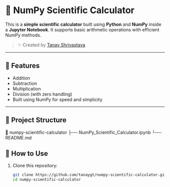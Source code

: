 # 🔢 NumPy Scientific Calculator

This is a **simple scientific calculator** built using **Python** and **NumPy** inside a **Jupyter Notebook**. It supports basic arithmetic operations with efficient NumPy methods.

> ✨ Created by [Tanay Shrivastava](https://github.com/tanaygt)

---

## 📌 Features

- Addition
- Subtraction
- Multiplication
- Division (with zero handling)
- Built using NumPy for speed and simplicity

---

## 📂 Project Structure
📁 numpy-scientific-calculator
├── NumPy_Scientific_Calculator.ipynb
└── README.md

## 🚀 How to Use

1. Clone this repository:
   ```bash
   git clone https://github.com/tanaygt/numpy-scientific-calculator.git
   cd numpy-scientific-calculator
